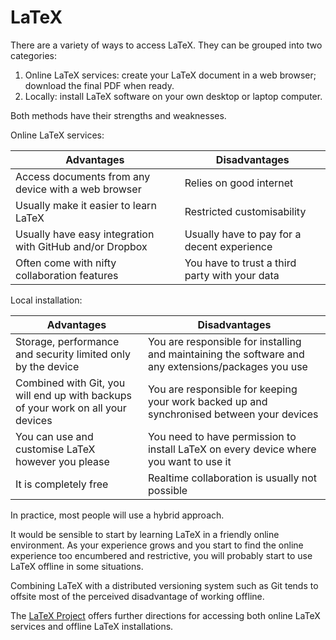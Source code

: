 LaTeX
====

There are a variety of ways to access LaTeX.
They can be grouped into two categories:

1. Online LaTeX services: create your LaTeX document in a web browser;
   download the final PDF when ready.
2. Locally: install LaTeX software on your own desktop or laptop computer.

Both methods have their strengths and weaknesses.

Online LaTeX services:

|Advantages|Disadvantages|
|----|----|
|Access documents from any device with a web browser      |Relies on good internet|
|Usually make it easier to learn LaTeX                    |Restricted customisability|
|Usually have easy integration with GitHub and/or Dropbox |Usually have to pay for a decent experience|
|Often come with nifty collaboration features             |You have to trust a third party with your data|

Local installation:

|Advantages|Disadvantages|
|----|----|
|Storage, performance and security limited only by the device                     |You are responsible for installing and maintaining the software and any extensions/packages you use|
|Combined with Git, you will end up with backups of your work on all your devices |You are responsible for keeping your work backed up and synchronised between your devices|
|You can use and customise LaTeX however you please                               |You need to have permission to install LaTeX on every device where you want to use it|
|It is completely free                                                            |Realtime collaboration is usually not possible|

In practice, most people will use a hybrid approach.

It would be sensible to start by learning LaTeX in a friendly online environment.
As your experience grows and you start to find the online experience too encumbered and restrictive,
you will probably start to use LaTeX offline in some situations.

Combining LaTeX with a distributed versioning system such as Git tends to offsite most of the perceived disadvantage of working offline.

The [LaTeX Project](https://www.latex-project.org/get/) offers further directions for accessing both online LaTeX services and offline LaTeX installations.
